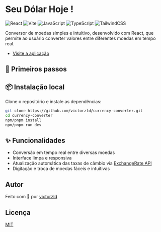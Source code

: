 # Seu Dólar Hoje !

![React](https://img.shields.io/badge/react-%2320232a.svg?style=for-the-badge&logo=react&logoColor=%2361DAFB)
![Vite](https://img.shields.io/badge/vite-%23646CFF.svg?style=for-the-badge&logo=vite&logoColor=white)
![JavaScript](https://img.shields.io/badge/javascript-%23323330.svg?style=for-the-badge&logo=javascript&logoColor=%23F7DF1E)
![TypeScript](https://img.shields.io/badge/typescript-%23007ACC.svg?style=for-the-badge&logo=typescript&logoColor=white)
![TailwindCSS](https://img.shields.io/badge/tailwindcss-%2338B2AC.svg?style=for-the-badge&logo=tailwind-css&logoColor=white)

Conversor de moedas simples e intuitivo, desenvolvido com React, que permite ao usuário converter valores entre diferentes moedas em tempo real.

- <a href="https://www.seudolarhoje.com.br">Visite a aplicação</a>

## 🚀 Primeiros passos

## 📦 Instalação local

Clone o repositório e instale as dependências:

```bash
git clone https://github.com/victorzld/currency-converter.git
cd currency-converter
npm/pnpm install
npm/pnpm run dev
```

## ✨ Funcionalidades

- Conversão em tempo real entre diversas moedas
- Interface limpa e responsiva
- Atualização automática das taxas de câmbio via [ExchangeRate API](https://www.exchangerate-api.com/)
- Digitação e troca de moedas fáceis e intuitivas

## Autor

Feito com 💙 por <a href="https://github.com/victorzld" >victorzld</a>

## Licença

<a href="/LICENSE" >MIT</a>
